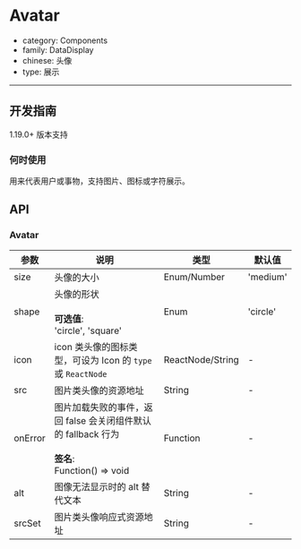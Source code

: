 # Avatar

-   category: Components
-   family: DataDisplay
-   chinese: 头像
-   type: 展示

---

## 开发指南

1.19.0+ 版本支持

### 何时使用

用来代表用户或事物，支持图片、图标或字符展示。

## API

### Avatar

| 参数      | 说明                                                                           | 类型               | 默认值      |
| ------- | ---------------------------------------------------------------------------- | ---------------- | -------- |
| size    | 头像的大小                                                                        | Enum/Number      | 'medium' |
| shape   | 头像的形状<br/><br/>**可选值**:<br/>'circle', 'square'                                  | Enum             | 'circle' |
| icon    | icon 类头像的图标类型，可设为 Icon 的 `type` 或 `ReactNode`                                | ReactNode/String | -        |
| src     | 图片类头像的资源地址                                                                   | String           | -        |
| onError | 图片加载失败的事件，返回 false 会关闭组件默认的 fallback 行为<br/><br/>**签名**:<br/>Function() => void | Function         | -        |
| alt     | 图像无法显示时的 alt 替代文本                                                            | String           | -        |
| srcSet  | 图片类头像响应式资源地址                                                                 | String           | -        |
